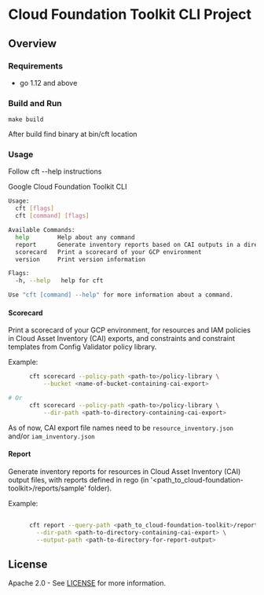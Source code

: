 # Cloud Foundation Toolkit CLI Project

## Overview

### Requirements 

 * go 1.12 and above 

### Build and Run 

    make build
    
After build find binary at bin/cft location     

### Usage

Follow cft --help instructions


Google Cloud Foundation Toolkit CLI

```bash
Usage:
  cft [flags]
  cft [command] [flags]

Available Commands:
  help        Help about any command
  report      Generate inventory reports based on CAI outputs in a directory.
  scorecard   Print a scorecard of your GCP environment
  version     Print version information

Flags:
  -h, --help   help for cft

Use "cft [command] --help" for more information about a command.
```
#### Scorecard
Print a scorecard of your GCP environment, for resources and IAM policies in Cloud Asset Inventory (CAI) exports, and constraints and constraint templates from Config Validator policy library.

Example:

```bash
	  cft scorecard --policy-path <path-to>/policy-library \
		  --bucket <name-of-bucket-containing-cai-export>

# Or
	  cft scorecard --policy-path <path-to>/policy-library \
		  --dir-path <path-to-directory-containing-cai-export>
```
As of now, CAI export file names need to be `resource_inventory.json` and/or `iam_inventory.json`


#### Report
Generate inventory reports for resources in Cloud Asset Inventory (CAI) output files, with reports defined in rego (in '<path_to_cloud-foundation-toolkit>/reports/sample' folder).

Example:

```bash
	
	  cft report --query-path <path_to_cloud-foundation-toolkit>/reports/sample \
		--dir-path <path-to-directory-containing-cai-export> \
		--output-path <path-to-directory-for-report-output>
```

## License

Apache 2.0 - See [LICENSE](LICENSE) for more information.